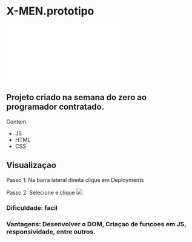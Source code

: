 # X-MEN.prototipo
![alt text](./src/imagens/logo.svc)


## Projeto criado na semana do zero ao programador contratado.

Contem 
- JS
- HTML
- CSS

## Visualizaçao 
Passo 1: 
Na barra lateral direita clique em Deployments

Passo 2:
Selecione e clique ![](X-MEN)
### Dificuldade: facil

### Vantagens: Desenvolver o DOM, Criaçao de funcoes em JS, responsividade, entre outros.
